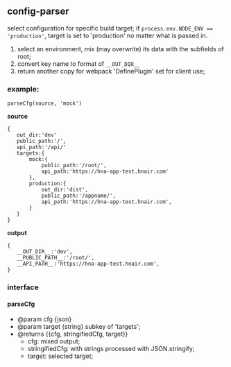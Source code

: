 ## config-parser

select configuration for specific build target; if `process.env.NODE_ENV == 'production'`, target is set to 'production' no matter what is passed in.

 1. select an environment, mix (may overwrite) its data with the subfields of root;
 2. convert key name to format of `__OUT_DIR__`
 3. return another copy for webpack 'DefinePlugin' set for client use;
 
### example:

 `parseCfg(source, 'mock')`

 **source**
 ```
{
	out_dir:'dev'
	public_path:'/',
	api_path:'/api/'
	targets:{
		mock:{
			public_path:'/root/',
			api_path:'https://hna-app-test.hnair.com'
		},
		production:{
			out_dir:'dist',
			public_path:'/appname/',
			api_path:'https://hna-app-test.hnair.com',
		}
	}
}
 ```

 **output**
 ```
{
	__OUT_DIR__:'dev',
	__PUBLIC_PATH__:'/root/',
	__API_PATH__:'https://hna-app-test.hnair.com',
}
 ```


### interface

#### parseCfg
 * @param cfg {json}
 * @param target {string} subkey of 'targets';
 * @returns {{cfg, stringifiedCfg, target}}
	* cfg: mixed output;
	* stringifiedCfg: with strings processed with JSON.stringify;
	* target: selected target;
